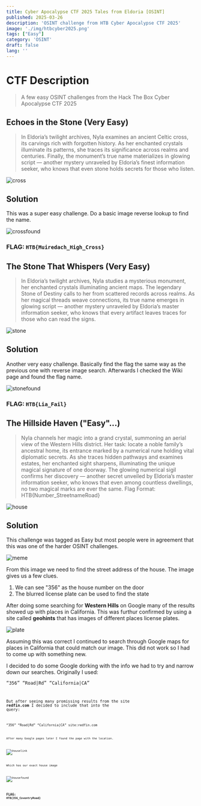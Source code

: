 ```yaml
---
title: Cyber Apocalypse CTF 2025 Tales from Eldoria [OSINT]
published: 2025-03-26
description: 'OSINT challenge from HTB Cyber Apocalypse CTF 2025'
image: './img/htbcyber2025.png'
tags: ["Easy"]
category: 'OSINT'
draft: false 
lang: ''
---
```


# CTF Description
> A few easy OSINT challenges from the Hack The Box Cyber Apocalypse CTF 2025

## Echoes in the Stone (Very Easy)

> In Eldoria’s twilight archives, Nyla examines an ancient Celtic cross, its carvings rich with forgotten history. As her enchanted crystals illuminate its patterns, she traces its significance across realms and centuries. Finally, the monument’s true name materializes in glowing script — another mystery unraveled by Eldoria’s finest information seeker, who knows that even stone holds secrets for those who listen.

![cross](./img/cross.png "cross")

## Solution

This was a super easy challenge. Do a basic image reverse lookup to find the name.

![crossfound](./img/crossfound.png "crossfound")


### FLAG: ``HTB{Muiredach_High_Cross}``


## The Stone That Whispers (Very Easy)

> In Eldoria’s twilight archives, Nyla studies a mysterious monument, her enchanted crystals illuminating ancient maps. The legendary Stone of Destiny calls to her from scattered records across realms. As her magical threads weave connections, its true name emerges in glowing script — another mystery unraveled by Eldoria’s master information seeker, who knows that every artifact leaves traces for those who can read the signs.

![stone](./img/stone.png "stone")

## Solution

Another very easy challenge. Basically find the flag the same way as the previous one with reverse image search. Afterwards I checked the Wiki page and found the flag name.

![stonefound](./img/stonefound.png "stonefound")

### FLAG: ``HTB{Lia_Fail}``


## The Hillside Haven ("Easy"...)

> Nyla channels her magic into a grand crystal, summoning an aerial view of the Western Hills district. Her task: locate a noble family’s ancestral home, its entrance marked by a numerical rune holding vital diplomatic secrets. As she traces hidden pathways and examines estates, her enchanted sight sharpens, illuminating the unique magical signature of one doorway. The glowing numerical sigil confirms her discovery — another secret unveiled by Eldoria’s master information seeker, who knows that even among countless dwellings, no two magical marks are ever the same. Flag Format: HTB{Number_StreetnameRoad}

![house](./img/house.png "house")

## Solution

This challenge was tagged as Easy but most people were in agreement that this was one of the harder OSINT challenges. 

![meme](./img/meme.png "meme")

From this image we need to find the street address of the house. The image gives us a few clues.

1. We can see "356" as the house number on the door
2. The blurred license plate can be used to find the state

After doing some searching for **Western Hills** on Google many of the results showed up with places in California. This was furthur confirmed by using a site called **geohints** that has images of different places license plates.

![plate](./img/plate.png "plate")

Assuming this was correct I continued to search through Google maps for places in California that could match our image. This did not work so I had to come up with something new.

I decided to do some Google dorking with the info we had to try and narrow down our searches. Originally I used:

<code>“356” “Road|Rd” “California|CA”<code>

But after seeing many promissing results from the site **redfin.com** I decided to include that into the query:

<code>“356” “Road|Rd” “California|CA” site:redfin.com<code>

After many Google pages later I found the page with the location.

![houselink](./img/houselink.png "houselink")

Which has our exact house image

![housefound](./img/housefound.png "housefound")

### FLAG: ``HTB{356_CoventryRoad}``





